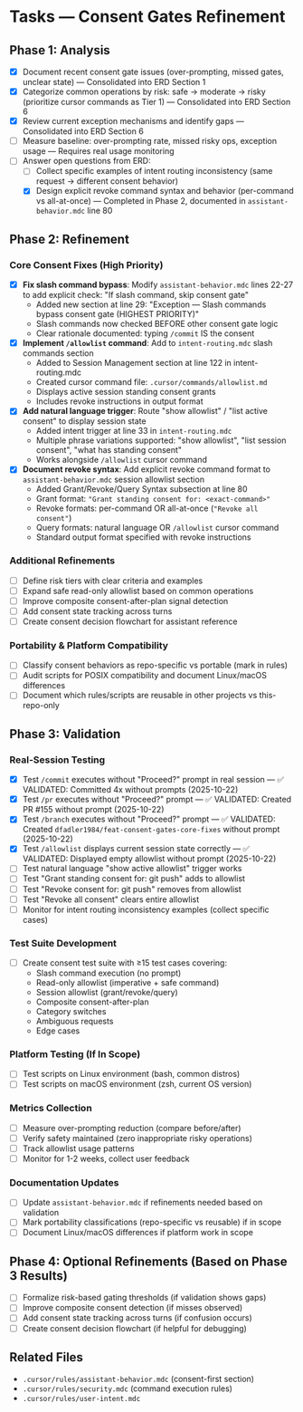# Tasks — Consent Gates Refinement

## Phase 1: Analysis

- [x] Document recent consent gate issues (over-prompting, missed gates, unclear state) — Consolidated into ERD Section 1
- [x] Categorize common operations by risk: safe → moderate → risky (prioritize cursor commands as Tier 1) — Consolidated into ERD Section 6
- [x] Review current exception mechanisms and identify gaps — Consolidated into ERD Section 6
- [ ] Measure baseline: over-prompting rate, missed risky ops, exception usage — Requires real usage monitoring
- [ ] Answer open questions from ERD:
  - [ ] Collect specific examples of intent routing inconsistency (same request → different consent behavior)
  - [x] Design explicit revoke command syntax and behavior (per-command vs all-at-once) — Completed in Phase 2, documented in `assistant-behavior.mdc` line 80

## Phase 2: Refinement

### Core Consent Fixes (High Priority)

- [x] **Fix slash command bypass**: Modify `assistant-behavior.mdc` lines 22-27 to add explicit check: "If slash command, skip consent gate"
  - Added new section at line 29: "Exception — Slash commands bypass consent gate (HIGHEST PRIORITY)"
  - Slash commands now checked BEFORE other consent gate logic
  - Clear rationale documented: typing `/commit` IS the consent
- [x] **Implement `/allowlist` command**: Add to `intent-routing.mdc` slash commands section
  - Added to Session Management section at line 122 in intent-routing.mdc
  - Created cursor command file: `.cursor/commands/allowlist.md`
  - Displays active session standing consent grants
  - Includes revoke instructions in output format
- [x] **Add natural language trigger**: Route "show allowlist" / "list active consent" to display session state
  - Added intent trigger at line 33 in `intent-routing.mdc`
  - Multiple phrase variations supported: "show allowlist", "list session consent", "what has standing consent"
  - Works alongside `/allowlist` cursor command
- [x] **Document revoke syntax**: Add explicit revoke command format to `assistant-behavior.mdc` session allowlist section
  - Added Grant/Revoke/Query Syntax subsection at line 80
  - Grant format: `"Grant standing consent for: <exact-command>"`
  - Revoke formats: per-command OR all-at-once (`"Revoke all consent"`)
  - Query formats: natural language OR `/allowlist` cursor command
  - Standard output format specified with revoke instructions

### Additional Refinements

- [ ] Define risk tiers with clear criteria and examples
- [ ] Expand safe read-only allowlist based on common operations
- [ ] Improve composite consent-after-plan signal detection
- [ ] Add consent state tracking across turns
- [ ] Create consent decision flowchart for assistant reference

### Portability & Platform Compatibility

- [ ] Classify consent behaviors as repo-specific vs portable (mark in rules)
- [ ] Audit scripts for POSIX compatibility and document Linux/macOS differences
- [ ] Document which rules/scripts are reusable in other projects vs this-repo-only

## Phase 3: Validation

### Real-Session Testing

- [x] Test `/commit` executes without "Proceed?" prompt in real session — ✅ VALIDATED: Committed 4x without prompts (2025-10-22)
- [x] Test `/pr` executes without "Proceed?" prompt — ✅ VALIDATED: Created PR #155 without prompt (2025-10-22)
- [x] Test `/branch` executes without "Proceed?" prompt — ✅ VALIDATED: Created `dfadler1984/feat-consent-gates-core-fixes` without prompt (2025-10-22)
- [x] Test `/allowlist` displays current session state correctly — ✅ VALIDATED: Displayed empty allowlist without prompt (2025-10-22)
- [ ] Test natural language "show active allowlist" trigger works
- [ ] Test "Grant standing consent for: git push" adds to allowlist
- [ ] Test "Revoke consent for: git push" removes from allowlist
- [ ] Test "Revoke all consent" clears entire allowlist
- [ ] Monitor for intent routing inconsistency examples (collect specific cases)

### Test Suite Development

- [ ] Create consent test suite with ≥15 test cases covering:
  - Slash command execution (no prompt)
  - Read-only allowlist (imperative + safe command)
  - Session allowlist (grant/revoke/query)
  - Composite consent-after-plan
  - Category switches
  - Ambiguous requests
  - Edge cases

### Platform Testing (If In Scope)

- [ ] Test scripts on Linux environment (bash, common distros)
- [ ] Test scripts on macOS environment (zsh, current OS version)

### Metrics Collection

- [ ] Measure over-prompting reduction (compare before/after)
- [ ] Verify safety maintained (zero inappropriate risky operations)
- [ ] Track allowlist usage patterns
- [ ] Monitor for 1-2 weeks, collect user feedback

### Documentation Updates

- [ ] Update `assistant-behavior.mdc` if refinements needed based on validation
- [ ] Mark portability classifications (repo-specific vs reusable) if in scope
- [ ] Document Linux/macOS differences if platform work in scope

## Phase 4: Optional Refinements (Based on Phase 3 Results)

- [ ] Formalize risk-based gating thresholds (if validation shows gaps)
- [ ] Improve composite consent detection (if misses observed)
- [ ] Add consent state tracking across turns (if confusion occurs)
- [ ] Create consent decision flowchart (if helpful for debugging)

## Related Files

- `.cursor/rules/assistant-behavior.mdc` (consent-first section)
- `.cursor/rules/security.mdc` (command execution rules)
- `.cursor/rules/user-intent.mdc`
